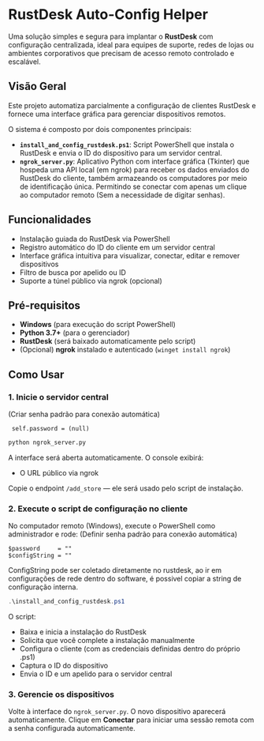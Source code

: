 # RustDesk Auto-Config Helper

Uma solução simples e segura para implantar o **RustDesk** com configuração centralizada, ideal para equipes de suporte, redes de lojas ou ambientes corporativos que precisam de acesso remoto controlado e escalável.

## Visão Geral

Este projeto automatiza parcialmente a configuração de clientes RustDesk e fornece uma interface gráfica para gerenciar dispositivos remotos.

O sistema é composto por dois componentes principais:
- **`install_and_config_rustdesk.ps1`**: Script PowerShell que instala o RustDesk e envia o ID do dispositivo para um servidor central.
- **`ngrok_server.py`**: Aplicativo Python com interface gráfica (Tkinter) que hospeda uma API local (em ngrok) para receber os dados enviados do RustDesk do cliente, também armazeando os computadores por meio de identificação única. Permitindo se conectar com apenas um clique ao computador remoto (Sem a necessidade de digitar senhas).

## Funcionalidades

- Instalação guiada do RustDesk via PowerShell
- Registro automático do ID do cliente em um servidor central
- Interface gráfica intuitiva para visualizar, conectar, editar e remover dispositivos
- Filtro de busca por apelido ou ID
- Suporte a túnel público via ngrok (opcional)
## Pré-requisitos

- **Windows** (para execução do script PowerShell)
- **Python 3.7+** (para o gerenciador)
- **RustDesk** (será baixado automaticamente pelo script)
- (Opcional) **ngrok** instalado e autenticado (`winget install ngrok`)

## Como Usar

### 1. Inicie o servidor central
(Criar senha padrão para conexão automática)
```
 self.password = (null)
``` 

```bash
python ngrok_server.py
```


A interface será aberta automaticamente. O console exibirá:
- O URL público via ngrok 

Copie o endpoint `/add_store` — ele será usado pelo script de instalação.

### 2. Execute o script de configuração no cliente

No computador remoto (Windows), execute o PowerShell como administrador e rode:
(Definir senha padrão para conexão automática)
```
$password     = ""
$configString = ""
```
ConfigString pode ser coletado diretamente no rustdesk, ao ir em configurações de rede dentro do software, é possivel copiar a string de configuração interna.

```powershell
.\install_and_config_rustdesk.ps1
```

O script:
- Baixa e inicia a instalação do RustDesk
- Solicita que você complete a instalação manualmente
- Configura o cliente (com as credenciais definidas dentro do próprio .ps1)
- Captura o ID do dispositivo
- Envia o ID e um apelido para o servidor central

### 3. Gerencie os dispositivos

Volte à interface do `ngrok_server.py`. O novo dispositivo aparecerá automaticamente. Clique em **Conectar** para iniciar uma sessão remota com a senha configurada automaticamente.
